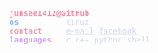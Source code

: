 <meta name="viewport" content="width=device-width, initial-scale=1">
<link rel="stylesheet" href="github-markdown.css">
<style>
    .text{ color:#cdd6f4; }
    .red{ color:#f38ba8; }
    .lavender{ color:#b4befe; }
    .blue{ color:#89b4fa; }
    .maroon{ color:#eba0ac; }
    .mauve{ color:#cba6f7; }
    .rosewater{ color:#f5e0dc; }
</style>
<pre style="color:#cdd6f4;" >
<span style="color:#f38ba8;" ><b>junsee1412@GitHub</b></span>
<span style="color:#89b4fa;" ><b>os</b></span>          linux
<span style="color:#eba0ac;" ><b>contact</b></span>     <a style="color:#cdd6f4;" href="mailto:dat10319@gmail.com">e-mail</a> <a style="color:#cdd6f4;" href="https://facebook.com/junsee1412/">facebook</a>
<span style="color:#cba6f7;" ><b>languages</b></span>   c c++ python shell
</pre>